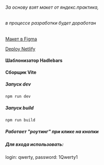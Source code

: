 ###### За основу взят макет от яндекс.практика, 
###### в процессе разработки будет доработан
[Макет в Figma](https://www.figma.com/file/HQaJBD8NCGDXFErbRcMZ7e/Chat_Fix_ver?type=design&node-id=0%3A1&mode=design&t=VdK0u4ou8haF3ayR-1)

[Deploy Netlify](https://chat-yp.netlify.app/)

#### Шаблонизатор Hadlebars 
#### Сборщик Vite


##### Запуск dev
```
npm run dev
```
##### Запуск build
```
npm run build
```


##### Работает "роутинг" при клике на кнопки
##### Для входа использовать: 
login: qwerty, password: 1Qwerty1






